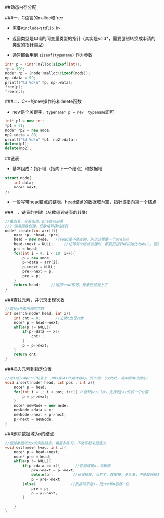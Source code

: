 ##动态内存分配

###一、C语言的malloc和free

* 需要`#include<stdlib.h>`

* 返回类型是申请的同变量类型的指针（其实是void*，需要强制转换成申请的类型的指针类型）

* 通常都会用到 `sizeof(typename)` 作为参数

```C
int* p = (int*)malloc(sizeof(int));
*p = 100;
node* np = (node*)malloc(sizeof(node));
np->data = 99;
printf("%d %d\n",*p, np->data);
free(p);
free(np);
```

###二、C++的new操作符和delete函数

* new是个关键字，`typename* p = new  typename`即可

```C++
int* p1 = new int;
*p1 = 21;
node* np2 = new node;
np2->data = 88;
printf("%d %d\n",*p1, np2->data); 
delete(p1);
delete(np2);
```

##链表

* 基本组成：指针域（指向下一个结点）和数据域

```C++
struct node{
	int data;
	node* next;
};
```

* 一般写带head结点的链表，head结点的数据域为空，指针域指向第一个结点

###一、链表的创建（从数组到链表的转换）

```C++
//重点看，容易出错，pre结点必需 
//2.使用函数创建，把数组转换成链表
node* create(int arr[]){
	node *p, *head, *pre;
	head = new node;   //head是不能变的，所以还需要一个pre结点 
	head->next = NULL;     //记得每个结点创建时，都要把指针域初始化为NULL，否则可能指向一个莫名的地址吧  
	pre = head;
	for(int i = 0; i < 10; i++){
		p = new node;
		p->data = arr[i];
		p->next = NULL;
		pre->next = p;
		pre = p;
	}
	return head;     //返回head即可，元素已经链上了 
} 
```

###查找元素，并记录出现次数

```C++
//查找x元素出现的次数 
int search(node* head, int x){
	int cnt = 0;       //记录x出现次数 
	node* p = head->next;
	while(p != NULL){
		if(p->data == x){
			cnt++;
		}
		p = p->next;
	}
	return cnt;
}
```

###插入元素到指定位置

```C++
//把x插入第pos个位置上 ,pos是从1开始计数的，而不是0（仅此处，具体因情况而定） 
void insert(node* head, int pos , int x){
	node* p = head;
	for(int i = 1; i < pos; i++){ //循环pos-1次，先找到pos的前一个位置 
		p = p->next;
	}
	node* newNode = new node;
	newNode->data = x;
	newNode->next = p->next;
	p->next = newNode; 
}
```

###删除数据域为x的结点

```C++
//删除数据域为x的所有结点，需要多练习，不然写起来挺慢的 
void del(node* head, int x){
	node* p = head->next;
	node* pre = head;
	while(p != NULL){
		if(p->data == x){       //数据域是x，则删除 
			pre->next = p->next;
			delete(p);         //记得释放，当然了，数据量小没关系，不过最好释放！ 
			p = pre->next;
		}else{                //数据域不是x，把pre和p后移一位 
			pre = p;
			p = p->next;
		}
		
	}
}
```